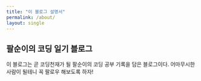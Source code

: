 ```yaml
---
title: "이 블로그 설명서"
permalink: /about/
layout: single
---
```


## 팔순이의 코딩 일기 블로그

이 블로그는 곧 코딩천재가 될 팔순이의 코딩 공부 기록을 담은 블로그이다.
어마무시한 사람이 될테니 꼭 팔로우 해보도록 하자!
